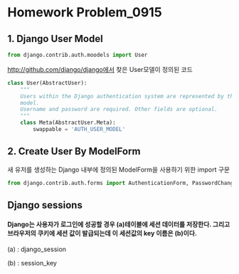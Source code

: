 # Homework Problem_0915



## 1. Django User Model



```python
from django.contrib.auth.moodels import User
```

http://github.com/django/django에서 찾은 User모델이 정의된 코드

```python
class User(AbstractUser):
    """
    Users within the Django authentication system are represented by this
    model.
    Username and password are required. Other fields are optional.
    """
    class Meta(AbstractUser.Meta):
        swappable = 'AUTH_USER_MODEL'
```



## 2. Create User By ModelForm



새 유저를 생성하는 Django 내부에 정의된 ModelForm을 사용하기 위한 import 구문

```python
from django.contrib.auth.forms import AuthenticationForm, PasswordChangeForm, UserChangeForm, UserCreationForm
```



## Django sessions

#### Django는 사용자가 로그인에 성공할 경우 (a)테이블에 세션 데이터를 저장한다. 그리고 브라우저의 쿠키에 세션 값이 발급되는데 이 세션값의 key  이름은 (b)이다.

(a) : django_session

(b) : session_key